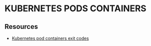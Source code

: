 # KUBERNETES PODS CONTAINERS

## Resources

- [Kubernetes pod containers exit codes](https://komodor.com/learn/exit-codes-in-containers-and-kubernetes-the-complete-guide/)
